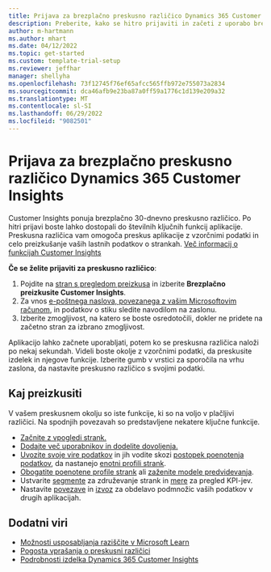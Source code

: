 ```yaml
---
title: Prijava za brezplačno preskusno različico Dynamics 365 Customer Insights
description: Preberite, kako se hitro prijaviti in začeti z uporabo brezplačne poskusne različice storitve Customer Insights. Raziščite aplikacijo in odkrijte dodatne učne vire.
author: m-hartmann
ms.author: mhart
ms.date: 04/12/2022
ms.topic: get-started
ms.custom: template-trial-setup
ms.reviewer: jeffhar
manager: shellyha
ms.openlocfilehash: 73f12745f76ef65afcc565ffb972e755073a2834
ms.sourcegitcommit: dca46afb9e23ba87a0ff59a1776c1d139e209a32
ms.translationtype: MT
ms.contentlocale: sl-SI
ms.lasthandoff: 06/29/2022
ms.locfileid: "9082501"
---
```

# <a name="sign-up-for-a-free-dynamics-365-customer-insights-trial"></a>Prijava za brezplačno preskusno različico Dynamics 365 Customer Insights

Customer Insights ponuja brezplačno 30-dnevno preskusno različico. Po hitri prijavi boste lahko dostopali do številnih ključnih funkcij aplikacije. Preskusna različica vam omogoča preskus aplikacije z vzorčnimi podatki in celo preizkušanje vaših lastnih podatkov o strankah. [Več informacij o funkcijah Customer Insights](overview.md)

**Če se želite prijaviti za preskusno različico**:

1. Pojdite na [stran s pregledom preizkusa](https://dynamics.microsoft.com/ai/customer-insights/) in izberite **Brezplačno preizkusite Customer Insights**.
1. Za vnos [e-poštnega naslova, povezanega z vašim Microsoftovim računom](https://support.microsoft.com/windows/what-is-a-microsoft-account-4a7c48e9-ff5a-e9c6-5a5c-1a57d66c3bfa), in podatkov o stiku sledite navodilom na zaslonu.
1. Izberite zmogljivost, na katero se boste osredotočili, dokler ne pridete na začetno stran za izbrano zmogljivost.

Aplikacijo lahko začnete uporabljati, potem ko se preskusna različica naloži po nekaj sekundah. Videli boste okolje z vzorčnimi podatki, da preskusite izdelek in njegove funkcije. Izberite gumb v vrstici za sporočila na vrhu zaslona, da nastavite preskusno različico s svojimi podatki.

## <a name="what-to-try"></a>Kaj preizkusiti

V vašem preskusnem okolju so iste funkcije, ki so na voljo v plačljivi različici. Na spodnjih povezavah so predstavljene nekatere ključne funkcije.

- [Začnite z vpogledi strank.](get-started.md)
- [Dodajte več uporabnikov in dodelite dovoljenja.](permissions.md)
- [Uvozite svoje vire podatkov](data-sources.md) in jih vodite skozi [postopek poenotenja podatkov](data-unification.md), da nastanejo [enotni profili strank](customer-profiles.md).
- [Obogatite poenotene profile strank](enrichment-hub.md) ali [zaženite modele predvidevanja](predictions-overview.md).
- Ustvarite [segmente](segments.md) za združevanje strank in [mere](measures.md) za pregled KPI-jev.
- Nastavite [povezave](connections.md) in [izvoz](export-destinations.md) za obdelavo podmnožic vaših podatkov v drugih aplikacijah.

## <a name="additional-resources"></a>Dodatni viri

- [Možnosti usposabljanja raziščite v Microsoft Learn](/learn/browse/?filter-products=dynamics-dynamics-cust-insights)
- [Pogosta vprašanja o preskusni različici](trial-faq.md)
- [Podrobnosti izdelka Dynamics 365 Customer Insights](https://dynamics.microsoft.com/ai/customer-insights/)
